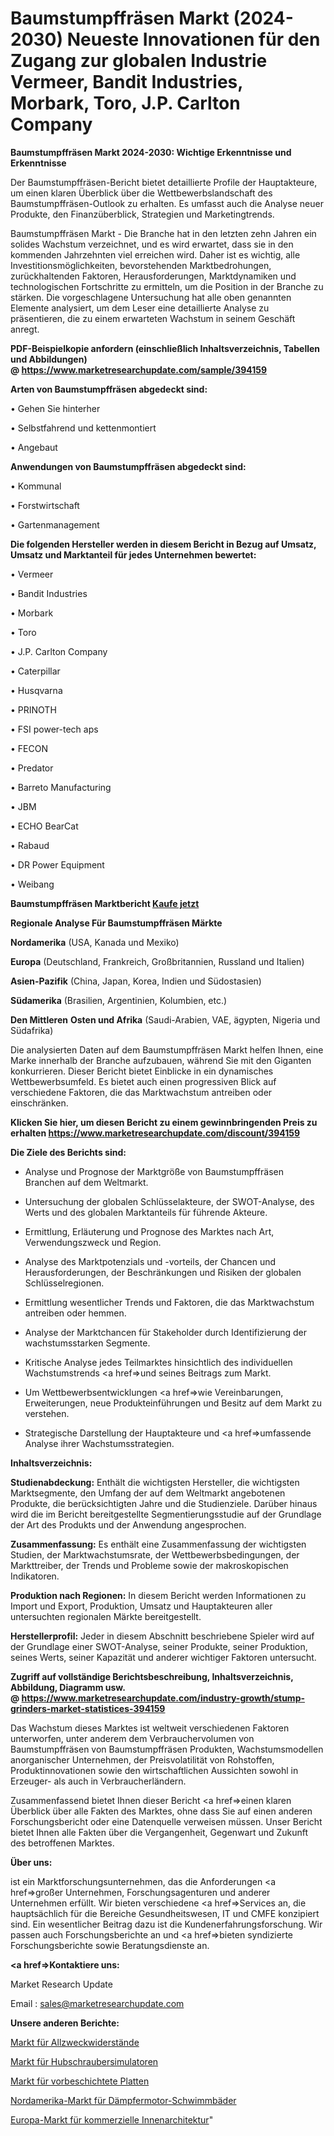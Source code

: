 # Baumstumpffräsen Markt (2024-2030) Neueste Innovationen für den Zugang zur globalen Industrie Vermeer, Bandit Industries, Morbark, Toro, J.P. Carlton Company

<strong>Baumstumpffräsen Markt 2024-2030: Wichtige Erkenntnisse und Erkenntnisse</strong>

Der Baumstumpffräsen-Bericht bietet detaillierte Profile der Hauptakteure, um einen klaren Überblick über die Wettbewerbslandschaft des Baumstumpffräsen-Outlook zu erhalten. Es umfasst auch die Analyse neuer Produkte, den Finanzüberblick, Strategien und Marketingtrends.

Baumstumpffräsen Markt - Die Branche hat in den letzten zehn Jahren ein solides Wachstum verzeichnet, und es wird erwartet, dass sie in den kommenden Jahrzehnten viel erreichen wird. Daher ist es wichtig, alle Investitionsmöglichkeiten, bevorstehenden Marktbedrohungen, zurückhaltenden Faktoren, Herausforderungen, Marktdynamiken und technologischen Fortschritte zu ermitteln, um die Position in der Branche zu stärken. Die vorgeschlagene Untersuchung hat alle oben genannten Elemente analysiert, um dem Leser eine detaillierte Analyse zu präsentieren, die zu einem erwarteten Wachstum in seinem Geschäft anregt.

<strong><b>PDF-Beispielkopie anfordern (einschließlich Inhaltsverzeichnis, Tabellen und Abbildungen) @ </b></strong><strong><a href=https://www.marketresearchupdate.com/sample/394159><strong>https://www.marketresearchupdate.com/sample/394159</u></a></strong></strong>

<strong>Arten von Baumstumpffräsen abgedeckt sind:</strong>

• Gehen Sie hinterher

• Selbstfahrend und kettenmontiert

• Angebaut

<strong>Anwendungen von Baumstumpffräsen abgedeckt sind:</strong>

• Kommunal

• Forstwirtschaft

• Gartenmanagement

<strong>Die folgenden Hersteller werden in diesem Bericht in Bezug auf Umsatz, Umsatz und Marktanteil für jedes Unternehmen bewertet:</strong>

• Vermeer

• Bandit Industries

• Morbark

• Toro

• J.P. Carlton Company

• Caterpillar

• Husqvarna

• PRINOTH

• FSI power-tech aps

• FECON

• Predator

• Barreto Manufacturing

• JBM

• ECHO BearCat

• Rabaud

• DR Power Equipment

• Weibang

<strong>Baumstumpffräsen Marktbericht <a href=https://www.marketresearchupdate.com/buynow/394159>Kaufe jetzt</a></strong>

<strong>Regionale Analyse Für Baumstumpffräsen Märkte</strong>

<strong>Nordamerika</strong> (USA, Kanada und Mexiko)

<strong>Europa</strong> (Deutschland, Frankreich, Großbritannien, Russland und Italien)

<strong>Asien-Pazifik</strong> (China, Japan, Korea, Indien und Südostasien)

<strong>Südamerika</strong> (Brasilien, Argentinien, Kolumbien, etc.)

<strong>Den Mittleren</strong> <strong>Osten und Afrika</strong> (Saudi-Arabien, VAE, ägypten, Nigeria und Südafrika)

Die analysierten Daten auf dem Baumstumpffräsen Markt helfen Ihnen, eine Marke innerhalb der Branche aufzubauen, während Sie mit den Giganten konkurrieren. Dieser Bericht bietet Einblicke in ein dynamisches Wettbewerbsumfeld. Es bietet auch einen progressiven Blick auf verschiedene Faktoren, die das Marktwachstum antreiben oder einschränken.

<strong>Klicken Sie hier, um diesen Bericht zu einem gewinnbringenden Preis zu erhalten
</strong><strong><a href=https://www.marketresearchupdate.com/discount/394159>https://www.marketresearchupdate.com/discount/394159</b></u></strong></a>

<strong>Die Ziele des Berichts sind:</strong>

- Analyse und Prognose der Marktgröße von Baumstumpffräsen Branchen auf dem Weltmarkt.

- Untersuchung der globalen Schlüsselakteure, der SWOT-Analyse, des Werts und des globalen Marktanteils für führende Akteure.

- Ermittlung, Erläuterung und Prognose des Marktes nach Art, Verwendungszweck und Region.

- Analyse des Marktpotenzials und -vorteils, der Chancen und Herausforderungen, der Beschränkungen und Risiken der globalen Schlüsselregionen.

- Ermittlung wesentlicher Trends und Faktoren, die das Marktwachstum antreiben oder hemmen.

- Analyse der Marktchancen für Stakeholder durch Identifizierung der wachstumsstarken Segmente.

- Kritische Analyse jedes Teilmarktes hinsichtlich des individuellen Wachstumstrends <a href=>und</a> seines Beitrags zum Markt.

- Um Wettbewerbsentwicklungen <a href=>wie</a> Vereinbarungen, Erweiterungen, neue Produkteinführungen und Besitz auf dem Markt zu verstehen.

- Strategische Darstellung der Hauptakteure und <a href=>umfas</a>sende Analyse ihrer Wachstumsstrategien.

<strong>Inhaltsverzeichnis:</strong>

<strong>Studienabdeckung:</strong> Enthält die wichtigsten Hersteller, die wichtigsten Marktsegmente, den Umfang der auf dem Weltmarkt angebotenen Produkte, die berücksichtigten Jahre und die Studienziele. Darüber hinaus wird die im Bericht bereitgestellte Segmentierungsstudie auf der Grundlage der Art des Produkts und der Anwendung angesprochen.

<strong>Zusammenfassung:</strong> Es enthält eine Zusammenfassung der wichtigsten Studien, der Marktwachstumsrate, der Wettbewerbsbedingungen, der Markttreiber, der Trends und Probleme sowie der makroskopischen Indikatoren.

<strong>Produktion nach Regionen:</strong> In diesem Bericht werden Informationen zu Import und Export, Produktion, Umsatz und Hauptakteuren aller untersuchten regionalen Märkte bereitgestellt.

<strong>Herstellerprofil:</strong> Jeder in diesem Abschnitt beschriebene Spieler wird auf der Grundlage einer SWOT-Analyse, seiner Produkte, seiner Produktion, seines Werts, seiner Kapazität und anderer wichtiger Faktoren untersucht.

<strong><b>Zugriff auf vollständige Berichtsbeschreibung, Inhaltsverzeichnis, Abbildung, Diagramm usw. @ </b></strong><strong><a href=https://www.marketresearchupdate.com/industry-growth/stump-grinders-market-statistices-394159>https://www.marketresearchupdate.com/industry-growth/stump-grinders-market-statistices-394159</a></strong>

Das Wachstum dieses Marktes ist weltweit verschiedenen Faktoren unterworfen, unter anderem dem Verbrauchervolumen von Baumstumpffräsen von Baumstumpffräsen Produkten, Wachstumsmodellen anorganischer Unternehmen, der Preisvolatilität von Rohstoffen, Produktinnovationen sowie den wirtschaftlichen Aussichten sowohl in Erzeuger- als auch in Verbraucherländern.

Zusammenfassend bietet Ihnen dieser Bericht <a href=>einen</a> klaren Überblick über alle Fakten des Marktes, ohne dass Sie auf einen anderen Forschungsbericht oder eine Datenquelle verweisen müssen. Unser Bericht bietet Ihnen alle Fakten über die Vergangenheit, Gegenwart und Zukunft des betroffenen Marktes.

<strong>Über uns:</strong>

 ist ein Marktforschungsunternehmen, das die Anforderungen <a href=>großer</a> Unternehmen, Forschungsagenturen und anderer Unternehmen erfüllt. Wir bieten verschiedene <a href=>Services</a> an, die hauptsächlich für die Bereiche Gesundheitswesen, IT und CMFE konzipiert sind. Ein wesentlicher Beitrag dazu ist die Kundenerfahrungsforschung. Wir passen auch Forschungsberichte an und <a href=>bieten</a> syndizierte Forschungsberichte sowie Beratungsdienste an.

<strong><a href=>Kontaktiere uns:</a></strong>

Market Research Update

Email : sales@marketresearchupdate.com

<strong>Unsere anderen Berichte:</strong>

<a href=https://www.linkedin.com/pulse/general-purpose-resistors-market-2023-challenges>Markt für Allzweckwiderstände</a>

<a href=https://www.linkedin.com/pulse/helicopter-simulators-market-sizing-up-anticipating>Markt für Hubschraubersimulatoren</a>

<a href=https://www.linkedin.com/pulse/pre-coated-plates-market-size-emerging-trends>Markt für vorbeschichtete Platten</a>

<a href=https://www.linkedin.com/pulse/north-america-damper-motor-swimming-pool-market>Nordamerika-Markt für Dämpfermotor-Schwimmbäder</a>

<a href=https://www.linkedin.com/pulse/europe-commercial-interior-design-market-2023-2030>Europa-Markt für kommerzielle Innenarchitektur</a>"
